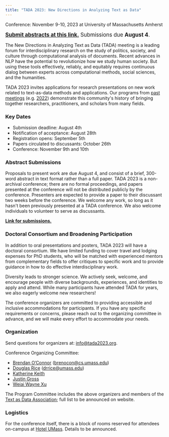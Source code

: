 ```yaml
---
title: "TADA 2023: New Directions in Analyzing Text as Data"
---
```


Conference: November 9-10, 2023 at University of Massachusetts Amherst

<span style="font-size: 120%;">**[Submit abstracts at this link.](https://docs.google.com/forms/d/e/1FAIpQLSfpsWgM44dfn3HRrQVq3uGXstBvRN6rbuO8gJLchMVYApcaww/viewform?usp=sf_link)** Submissions due **August 4**.</span>

The New Directions in Analyzing Text as Data (TADA) meeting is a leading forum for interdisciplinary research on the study of politics, society, and culture through computational analysis of documents. Recent advances in NLP have the potential to revolutionize how we study human society. But using these tools effectively, reliably, and equitably requires continuous dialog between experts across computational methods, social sciences, and the humanities. 

TADA 2023 invites applications for research presentations on new work related to text-as-data methods and applications. Our programs from [past meetings](https://textasdata.github.io/events/) (e.g. [2022](https://tada2022.org/)) demonstrate this community's history of bringing together researchers, practitioners, and scholars from many fields.

### Key Dates

- Submission deadline: August 4th
- Notification of acceptance: August 28th
- Registration opens: September 5th
- Papers circulated to discussants: October 26th
- Conference: November 9th and 10th

### Abstract Submissions

Proposals to present work are due August 4, and consist of a brief, 300-word abstract in text format rather than a full paper.  TADA 2023 is a non-archival conference; there are no formal proceedings, and papers presented at the conference will not be distributed publicly by the conference. Presenters are expected to provide a paper to their discussant two weeks before the conference. We welcome any work, so long as it hasn't been previously presented at a TADA conference. We also welcome individuals to volunteer to serve as discussants.

**[Link for submissions.](https://docs.google.com/forms/d/e/1FAIpQLSfpsWgM44dfn3HRrQVq3uGXstBvRN6rbuO8gJLchMVYApcaww/viewform?usp=sf_link)**

### Doctoral Consortium and Broadening Participation

In addition to oral presentations and posters, TADA 2023 will have a doctoral consortium. We have limited funding to cover travel and lodging expenses for PhD students, who will be matched with experienced mentors from complementary fields to offer critiques to specific work and to provide guidance in how to do effective interdisciplinary work.

Diversity leads to stronger science. We actively seek, welcome, and encourage people with diverse backgrounds, experiences, and identities to apply and attend. While many participants have attended TADA for years, we also eagerly welcome new researchers!

The conference organizers are committed to providing accessible and inclusive accommodations for participants. If you have any specific requirements or concerns, please reach out to the organizing committee in advance, and we will make every effort to accommodate your needs.

### Organization

Send questions for organizers at: <a href="mailto:info@tada2023.org">info@tada2023.org</a>.

Conference Organizing Committee:

 - [Brendan O’Connor](http://brenocon.com/) (brenocon@cs.umass.edu)
 - [Douglas Rice](http://douglas-rice.net/) (drrice@umass.edu)
 - [Katherine Keith](https://kakeith.github.io/)
 - [Justin Gross](http://justinhgross.com/)
 - [Weiai Wayne Xu](https://curiositybits.cc/)

The Program Committee includes the above organizers and members of the [Text as Data Association](https://textasdata.github.io/); full list to be announced on website.

### Logistics

For the conference itself, there is a block of rooms reserved for attendees on-campus at [Hotel UMass](https://hotelumass.com/). Details to be announced.




